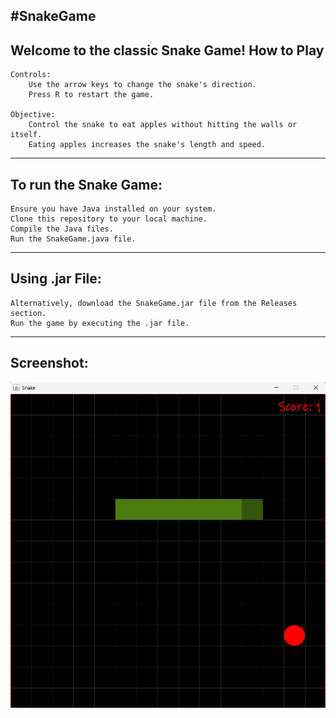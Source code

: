 #SnakeGame
---
Welcome to the classic Snake Game!
How to Play
---
    Controls:
        Use the arrow keys to change the snake's direction.
        Press R to restart the game.

    Objective:
        Control the snake to eat apples without hitting the walls or itself.
        Eating apples increases the snake's length and speed.
---
To run the Snake Game:
---
    Ensure you have Java installed on your system.
    Clone this repository to your local machine.
    Compile the Java files.
    Run the SnakeGame.java file.
---
 Using .jar File:
---        
    Alternatively, download the SnakeGame.jar file from the Releases section.
    Run the game by executing the .jar file.

---
Screenshot:
---
![SnakeGame](SnakeGame.png)
